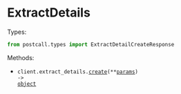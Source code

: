 # ExtractDetails

Types:

```python
from postcall.types import ExtractDetailCreateResponse
```

Methods:

- <code title="post /extract_details">client.extract_details.<a href="./src/postcall/resources/extract_details.py">create</a>(\*\*<a href="src/postcall/types/extract_detail_create_params.py">params</a>) -> <a href="./src/postcall/types/extract_detail_create_response.py">object</a></code>
